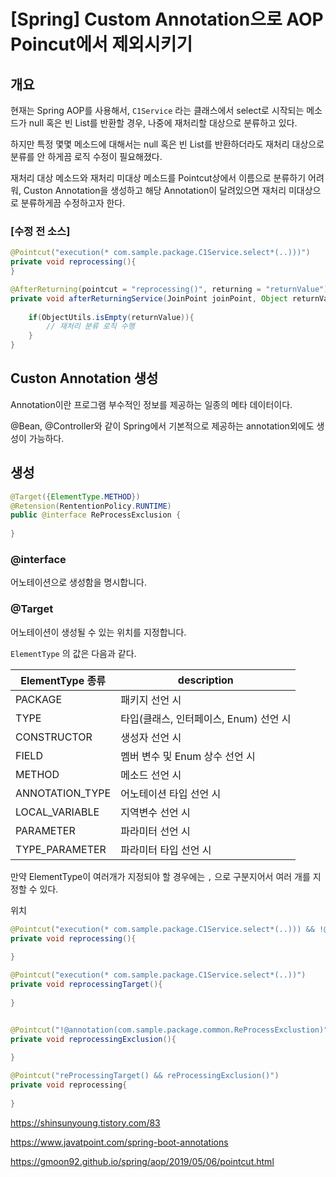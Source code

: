# [Spring] Custom Annotation으로 AOP Poincut에서 제외시키기



## 개요

현재는 Spring AOP를 사용해서, `C1Service` 라는 클래스에서 select로 시작되는 메소드가 null 혹은 빈 List를 반환할 경우, 나중에 재처리할 대상으로 분류하고 있다. 

하지만 특정 몇몇 메소드에 대해서는 null 혹은 빈 List를 반환하더라도 재처리 대상으로 분류를 안 하게끔 로직 수정이 필요해졌다.



재처리 대상 메소드와 재처리 미대상 메소드를 Pointcut상에서 이름으로 분류하기 어려워, Custon Annotation을 생성하고 해당 Annotation이 달려있으면 재처리 미대상으로 분류하게끔 수정하고자 한다.



### [수정 전 소스]

```java
@Pointcut("execution(* com.sample.package.C1Service.select*(..)))")
private void reprocessing(){
}

@AfterReturning(pointcut = "reprocessing()", returning = "returnValue")
private void afterReturningService(JoinPoint joinPoint, Object returnValue) throws Exception {
    
    if(ObjectUtils.isEmpty(returnValue)){
        // 재처리 분류 로직 수행
    }
}
```





## Custon Annotation 생성



Annotation이란 프로그램 부수적인 정보를 제공하는 일종의 메타 데이터이다. 

@Bean, @Controller와 같이 Spring에서 기본적으로 제공하는 annotation외에도 생성이 가능하다.



## 생성

```java
@Target({ElementType.METHOD})
@Retension(RententionPolicy.RUNTIME)
public @interface ReProcessExclusion {
    
}
```

### @interface

어노테이션으로 생성함을 명시합니다.



### @Target

어노테이션이 생성될 수 있는 위치를 지정합니다.

`ElementType` 의 값은 다음과 같다.

| ElementType 종류 | description                            |
| ---------------- | -------------------------------------- |
| PACKAGE          | 패키지 선언 시                         |
| TYPE             | 타입(클래스, 인터페이스, Enum) 선언 시 |
| CONSTRUCTOR      | 생성자 선언 시                         |
| FIELD            | 멤버 변수 및 Enum 상수 선언 시         |
| METHOD           | 메소드 선언 시                         |
| ANNOTATION_TYPE  | 어노테이션 타입 선언 시                |
| LOCAL_VARIABLE   | 지역변수 선언 시                       |
| PARAMETER        | 파라미터 선언 시                       |
| TYPE_PARAMETER   | 파라미터 타입 선언 시                  |

만약 ElementType이 여러개가 지정되야 할 경우에는 `,` 으로 구분지어서 여러 개를 지정할 수 있다.









위치

``` java
@Pointcut("execution(* com.sample.package.C1Service.select*(..))) && !@annotation(com.your.package.annotation.NoLogging)")
private void reprocessing(){
    
}
```



```java
@Pointcut("execution(* com.sample.package.C1Service.select*(..))")
private void reprocessingTarget(){
    
}


@Pointcut("!@annotation(com.sample.package.common.ReProcessExclustion)")
private void reprocessingExclusion(){
    
}

@Pointcut("reProcessingTarget() && reProcessingExclusion()")
private void reprocessing{
    
}


```







https://shinsunyoung.tistory.com/83

https://www.javatpoint.com/spring-boot-annotations

https://gmoon92.github.io/spring/aop/2019/05/06/pointcut.html